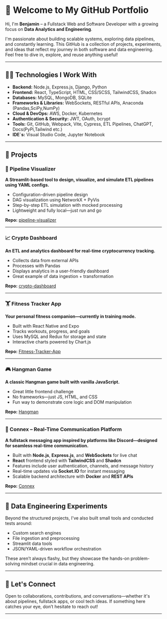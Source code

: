 # 🚀 Welcome to My GitHub Portfolio

Hi, I'm **Benjamin** – a Fullstack Web and Software Developer with a growing focus on **Data Analytics and Engineering**.

I'm passionate about building scalable systems, exploring data pipelines, and constantly learning. This GitHub is a collection of projects, experiments, and ideas that reflect my journey in both software and data engineering. Feel free to dive in, explore, and reuse anything useful!

---

## 👨‍💻 Technologies I Work With

- **Backend:** Node.js, Express.js, Django, Python
- **Frontend:** React, TypeScript, HTML, CSS/SCSS, TailwindCSS, Shadcn
- **Databases:** MySQL, MongoDB, SQLite
- **Frameworks & Libraries:** WebSockets, RESTful APIs, Anaconda (Pandas,SciPy,NumPy)
- **Cloud & DevOps:** AWS, Docker, Kubernetes
- **Authentication & Security:** JWT, OAuth, bcrypt
- **Tools:** Git, GitHub, Webpack, Vite, Cypress, ETL Pipelines, ChatGPT, Docs(PyPi,Tailwind etc.)
- **IDE´s:** Visual Studio Code, Jupyter Notebook

---

## 📂 Projects

### 🧩 Pipeline Visualizer

**A Streamlit-based tool to design, visualize, and simulate ETL pipelines using YAML configs.**

- Configuration-driven pipeline design
- DAG visualization using NetworkX + PyVis
- Step-by-step ETL simulation with mocked processing
- Lightweight and fully local—just run and go

**Repo:** [pipeline-visualizer](https://github.com/HanseJinn/pipeline-visualizer)

---

### 📈 Crypto Dashboard

**An ETL and analytics dashboard for real-time cryptocurrency tracking.**

- Collects data from external APIs
- Processes with Pandas
- Displays analytics in a user-friendly dashboard
- Great example of data ingestion + transformation

**Repo:** [crypto-dashboard](https://github.com/HanseJinn/crypto-dashboard)

---

### 🏋️ Fitness Tracker App

**Your personal fitness companion—currently in training mode.**

- Built with React Native and Expo
- Tracks workouts, progress, and goals
- Uses MySQL and Redux for storage and state
- Interactive charts powered by Chart.js

**Repo:** [Fitness-Tracker-App](https://github.com/HanseJinn/Fitness-Tracker-App)

---

### 🎮 Hangman Game

**A classic Hangman game built with vanilla JavaScript.**

- Great little frontend challenge
- No frameworks—just JS, HTML, and CSS
- Fun way to demonstrate core logic and DOM manipulation

**Repo:** [Hangman](https://github.com/HanseJinn/Hangman)

---

### 💬 Connex – Real-Time Communication Platform

**A fullstack messaging app inspired by platforms like Discord—designed for seamless real-time communication.**

- Built with **Node.js**, **Express.js**, and **WebSockets** for live chat  
- **React** frontend styled with **TailwindCSS** and **Shadcn**  
- Features include user authentication, channels, and message history  
- Real-time updates via **Socket.IO** for instant messaging  
- Scalable backend architecture with **Docker** and **REST APIs**

**Repo:** [Connex](https://github.com/HanseJinn/Connex)

---

## 🧪 Data Engineering Experiments

Beyond the structured projects, I've also built small tools and conducted tests around:

- Custom search engines
- File ingestion and preprocessing
- Streamlit data tools
- JSON/YAML-driven workflow orchestration

These aren’t always flashy, but they showcase the hands-on problem-solving mindset crucial in data engineering.

---

## 🤝 Let's Connect

Open to collaborations, contributions, and conversations—whether it's about pipelines, fullstack apps, or cool tech ideas. If something here catches your eye, don’t hesitate to reach out!

---

